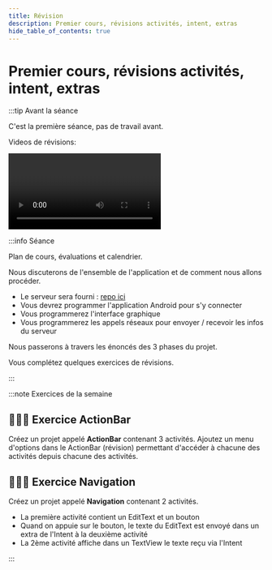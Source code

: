 ```yaml
---
title: Révision
description: Premier cours, révisions activités, intent, extras
hide_table_of_contents: true
---
```


# Premier cours, révisions activités, intent, extras


<Row>

<Column>

:::tip Avant la séance

C'est la première séance, pas de travail avant.

Videos de révisions:

<Video url="https://www.youtube.com/watch?v=qvty1jwEj-4" />

<Video url="https://www.youtube.com/watch?v=Zu2pd6vOxMM" />

:::

</Column>

<Column>

:::info Séance

Plan de cours, évaluations et calendrier.

Nous discuterons de l'ensemble de l'application et de comment nous allons procéder.

- Le serveur sera fourni : [repo ici](https://github.com/departement-info-cem/KickMyB-Server)
- Vous devrez programmer l'application Android pour s'y connecter
- Vous programmerez l'interface graphique
- Vous programmerez les appels réseaux pour envoyer / recevoir les infos du serveur

Nous passerons à travers les énoncés des 3 phases du projet.

Vous complétez quelques exercices de révisions.

:::

</Column>

</Row>

:::note Exercices de la semaine

## 👨‍🎓🤖 Exercice ActionBar

Créez un projet appelé **ActionBar** contenant 3 activités. Ajoutez un menu d'options dans le ActionBar (révision) permettant d'accéder à chacune des activités depuis chacune des activités.

## 👨‍🎓🤖 Exercice Navigation

Créez un projet appelé **Navigation** contenant 2 activités.

- La première activité contient un EditText et un bouton
- Quand on appuie sur le bouton, le texte du EditText est envoyé dans un extra de l'Intent à la deuxième activité
- La 2ème activité affiche dans un TextView le texte reçu via l'Intent

:::
